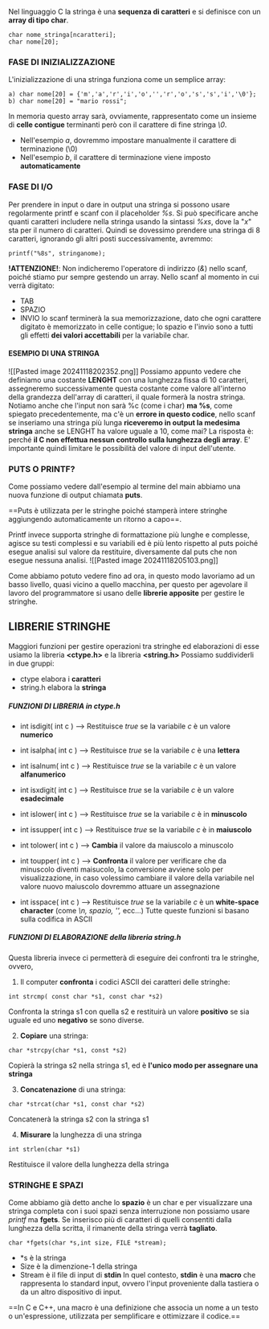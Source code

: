 Nel linguaggio C la stringa è una **sequenza di caratteri** e si definisce con un **array di tipo char**. 
```
char nome_stringa[ncaratteri];
char nome[20];
```

### FASE DI INIZIALIZZAZIONE
L'inizializzazione di una stringa funziona come un semplice array:
```
a) char nome[20] = {'m','a','r','i','o','','r','o','s','s','i','\0'};
b) char nome[20] = "mario rossi";
```
In memoria questo array sarà, ovviamente, rappresentato come un insieme di **celle contigue** terminanti però con il carattere di fine stringa *\0*.
- Nell'esempio *a*, dovremmo impostare manualmente il carattere di terminazione (\0)
- Nell'esempio *b*, il carattere di terminazione viene imposto **automaticamente**

### FASE DI I/O
Per prendere in input o dare in output una stringa si possono usare regolarmente printf e scanf con il placeholder *%s*. Si può specificare anche quanti caratteri includere nella stringa usando la sintassi *%xs*, dove la "*x*" sta per il numero di caratteri.
Quindi se dovessimo prendere una stringa di 8 caratteri, ignorando gli altri posti successivamente, avremmo:
```
printf("%8s", stringanome);
```

**!ATTENZIONE!**: Non indicheremo l'operatore di indirizzo (*&*) nello scanf, poiché stiamo pur sempre gestendo un array.
Nello scanf al momento in cui verrà digitato:
- TAB
- SPAZIO
- INVIO
lo scanf terminerà la sua memorizzazione, dato che ogni carattere digitato è memorizzato in celle contigue; lo spazio e l'invio sono a tutti gli effetti **dei valori accettabili** per la variabile char.

#### ESEMPIO DI UNA STRINGA
![[Pasted image 20241118202352.png]]
Possiamo appunto vedere che definiamo una costante **LENGHT** con una lunghezza fissa di 10 caratteri, assegneremo successivamente questa costante come valore all'interno della grandezza dell'array di caratteri, il quale formerà la nostra stringa.
Notiamo anche che l'input non sarà %c (come i char) **ma %s**, come spiegato precedentemente, ma c'è un **errore in questo codice**, nello scanf se inseriamo una stringa più lunga **riceveremo in output la medesima stringa** anche se LENGHT ha valore uguale a 10, come mai?
La risposta è:  perché **il C non effettua nessun controllo sulla lunghezza degli array**. 
E' importante quindi limitare le possibilità del valore di input dell'utente.

### PUTS O PRINTF?
Come possiamo vedere dall'esempio al termine del main abbiamo una nuova funzione di output chiamata **puts**.

==Puts è utilizzata per le stringhe poiché stamperà intere stringhe aggiungendo automaticamente un ritorno a capo==.

Printf invece supporta stringhe di formattazione più lunghe e complesse, agisce su testi complessi e su variabili ed è più lento rispetto al puts poiché esegue analisi sul valore da restituire, diversamente dal puts che non esegue nessuna analisi.
![[Pasted image 20241118205103.png]]

Come abbiamo potuto vedere fino ad ora, in questo modo lavoriamo ad un basso livello, quasi vicino a quello macchina, per questo per agevolare il lavoro del programmatore si usano delle **librerie apposite** per gestire le stringhe.

## LIBRERIE STRINGHE
Maggiori funzioni per gestire operazioni tra stringhe ed elaborazioni di esse usiamo la libreria
**<ctype.h>** e la libreria **<string.h>**
Possiamo suddividerli in due gruppi:
- ctype elabora i **caratteri**
- string.h elabora la **stringa**
##### FUNZIONI DI LIBRERIA in ctype.h
- int isdigit( int c ) --> Restituisce *true* se la variabile *c* è un valore **numerico**

- int isalpha( int c ) --> Restituisce *true* se la variabile *c* è una **lettera**

- int isalnum( int c ) --> Restituisce *true* se la variabile *c* è un valore **alfanumerico**

- int isxdigit( int c ) --> Restituisce *true* se la variabile *c* è un valore **esadecimale**

- int islower( int c ) --> Restituisce *true* se la variabile *c* è in **minuscolo**
- int issupper( int c ) --> Restituisce *true* se la variabile *c* è in **maiuscolo**

- int tolower( int c ) --> **Cambia** il valore da maiuscolo a minuscolo
- int toupper( int c ) --> **Confronta** il valore per verificare che da minuscolo diventi maisucolo, la conversione avviene solo per visualizzazione, in caso volessimo cambiare il valore della variabile nel valore nuovo maiuscolo dovremmo attuare un assegnazione

- int isspace( int c ) --> Restituisce *true* se la variabile *c* è un **white-space character** (come *\n, spazio, '',* ecc...)
Tutte queste funzioni si basano sulla codifica in ASCII

##### FUNZIONI DI ELABORAZIONE della libreria string.h
Questa libreria invece ci permetterà di eseguire dei confronti tra le stringhe, ovvero,
1. Il computer **confronta** i codici ASCII dei caratteri delle stringhe:
```
int strcmp( const char *s1, const char *s2)
```
Confronta la stringa s1 con quella s2 e restituirà un valore **positivo** se sia uguale ed uno **negativo** se sono diverse.

2. **Copiare** una stringa:
```
char *strcpy(char *s1, const *s2)
```
Copierà la stringa s2 nella stringa s1, ed è **l'unico modo per assegnare una stringa**

3. **Concatenazione** di una stringa:
```
char *strcat(char *s1, const char *s2)
```
Concatenerà la stringa s2 con la stringa s1

4. **Misurare** la lunghezza di una stringa
```
int strlen(char *s1)
```
Restituisce il valore della lunghezza della stringa

### STRINGHE E SPAZI
Come abbiamo già detto anche lo **spazio** è un char e per visualizzare una stringa completa con i suoi spazi senza interruzione non possiamo usare *printf* ma **fgets**. Se inserisco più di caratteri di quelli consentiti dalla lunghezza della scritta, il rimanente della stringa verrà **tagliato**.
```
char *fgets(char *s,int size, FILE *stream);
```
- \*s è la stringa
- Size è la dimenzione-1 della stringa
- Stream è il file di input di **stdin**
In quel contesto, **stdin** è una **macro** che rappresenta lo standard input, ovvero l'input proveniente dalla tastiera o da un altro dispositivo di input.

==In C e C++, una macro è una definizione che associa un nome a un testo o un'espressione, utilizzata per semplificare e ottimizzare il codice.==
